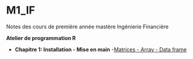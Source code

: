 # M1_IF
Notes des cours de première année mastère Ingénierie Financière

**Atelier de programmation R**
  - **Chapitre 1: Installation - Mise en main**
      -[Matrices - Array - Data frame](https://hamrita.github.io/M1_IF/)
